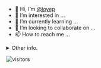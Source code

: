 - 👋 Hi, I’m [@loyep](https://github.com/loyep)
- 👀 I’m interested in ...
- 🌱 I’m currently learning ...
- 💞️ I’m looking to collaborate on ...
- 📫 How to reach me ...

<details>
  <summary>Other info.</summary>
  <br>

<!--START_SECTION:waka-->

```text
Vue.js       21 hrs 22 mins  ███████████████████░░░░░░   76.02 %
TypeScript   4 hrs 23 mins   ████░░░░░░░░░░░░░░░░░░░░░   15.62 %
JavaScript   1 hr 24 mins    █▒░░░░░░░░░░░░░░░░░░░░░░░   05.01 %
JSON         35 mins         ▓░░░░░░░░░░░░░░░░░░░░░░░░   02.11 %
SCSS         11 mins         ░░░░░░░░░░░░░░░░░░░░░░░░░   00.66 %
Other        7 mins          ░░░░░░░░░░░░░░░░░░░░░░░░░   00.46 %
```

<!--END_SECTION:waka-->

</details>

![visitors](https://visitor-badge.glitch.me/badge?page_id=loyep.loyep)
